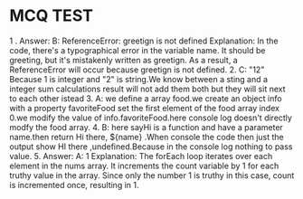 # MCQ TEST
1 . Answer: B: ReferenceError: greetign is not defined
Explanation: In the code, there's a typographical error in the variable name. It should be greeting, but it's mistakenly written as greetign. As a result, a ReferenceError will occur because greetign is not defined.
2. C: "12" 
   Because 1 is integer and "2" is string.We know between a sting and a integer sum calculations result will not add them both but they will sit next to each other istead
3. A: we define a array food.we create an object info with a property favoriteFood set the first element of    the food array index 0.we modify the value of info.favoriteFood.here console log doesn't directly modfy the food array.
4. B: here sayHi is a function and have a parameter name.then return Hi there, ${name} .When console the code then just the output show HI there ,undefined.Because in the console log nothing to pass value.
5. Answer: A: 1
Explanation: The forEach loop iterates over each element in the nums array. It increments the count variable by 1 for each truthy value in the array. Since only the number 1 is truthy in this case, count is incremented once, resulting in 1.





